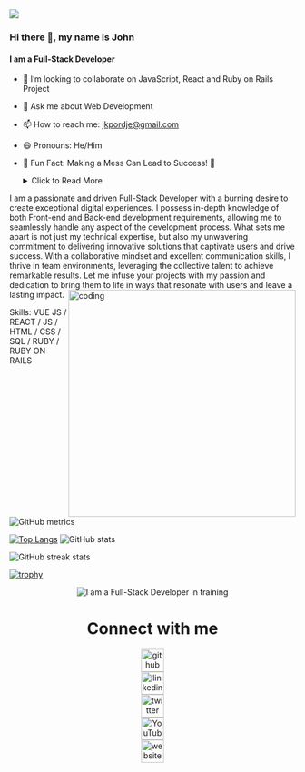 <img src="https://indoanalytica.com/static/images/bannerr.gif">

### Hi there 👋, my name is John
#### I am a Full-Stack Developer           
- 👯 I’m looking to collaborate on JavaScript, React and Ruby on Rails Project
- 💬 Ask me about Web Development
- 📫 How to reach me: jkpordje@gmail.com 
- 😄 Pronouns: He/Him 
- 🎉 Fun Fact: Making a Mess Can Lead to Success! 🙌
  <details>
  <summary>Click to Read More</summary>

  💡 Embrace the Mess for Creative Brilliance! 💥

  Sometimes, the best ideas and discoveries emerge from chaotic situations. Whether it's a coding challenge or a creative endeavor, don't be afraid of making a mess. History has shown that accidental mishaps often lead to incredible innovations. So, embrace the chaos, let your creativity flow, and unlock your inner genius. The path to brilliance is often paved with unexpected messes! 🎉✨
</details>



I am a passionate and driven Full-Stack Developer with a burning desire to create exceptional digital experiences. I possess in-depth knowledge of both Front-end and Back-end development requirements, allowing me to seamlessly handle any aspect of the development process. What sets me apart is not just my technical expertise, but also my unwavering commitment to delivering innovative solutions that captivate users and drive success. With a collaborative mindset and excellent communication skills, I thrive in team environments, leveraging the collective talent to achieve remarkable results. Let me infuse your projects with my passion and dedication to bring them to life in ways that resonate with users and leave a lasting impact. <img align="right" alt="coding" width="400" src="https://camo.githubusercontent.com/5ddf73ad3a205111cf8c686f687fc216c2946a75005718c8da5b837ad9de78c9/68747470733a2f2f7468756d62732e6766796361742e636f6d2f4576696c4e657874446576696c666973682d736d616c6c2e676966">

Skills: VUE JS / REACT / JS / HTML / CSS / SQL / RUBY / RUBY ON RAILS 

![GitHub metrics](https://metrics.lecoq.io/Outkarm)  

[![Top Langs](https://github-readme-stats.vercel.app/api/top-langs/?username=Outkarm)](https://github.com/anuraghazra/github-readme-stats) ![GitHub stats](https://github-readme-stats.vercel.app/api?username=Outkarm&show_icons=true)

![GitHub streak stats](https://github-readme-streak-stats.herokuapp.com/?user=Outkarm)  

[![trophy](https://github-profile-trophy.vercel.app/?username=Outkarm)](https://github.com/ryo-ma/github-profile-trophy)

<div align="center">
  <img src="https://github.com/Outkarm/Outkarm/assets/108669691/6eb6d971-750f-47eb-8cc8-59d6c98b6aff" alt="I am a Full-Stack Developer in training">
</div>
<div align="center">
  <h1>Connect with me</h1>
  <div style="display: flex; flex-direction: column; justify-content: space-between; width: 80%;">
    <a href="https://github.com/Outkarm">
      <img src="https://cdn.jsdelivr.net/npm/simple-icons@3.0.1/icons/github.svg" alt="github" height="40">
    </a>
    <a href="https://www.linkedin.com/in/john-kpordje-866749241/">
      <img src="https://cdn.jsdelivr.net/npm/simple-icons@3.0.1/icons/linkedin.svg" alt="linkedin" height="40">
    </a>
    <a href="https://twitter.com/outkarm">
      <img src="https://cdn.jsdelivr.net/npm/simple-icons@3.0.1/icons/twitter.svg" alt="twitter" height="40">
    </a>
    <a href="https://www.youtube.com/channel/UC70wbFILUfwdD0DHnWvlX9Q">
      <img src="https://cdn.jsdelivr.net/npm/simple-icons@3.0.1/icons/youtube.svg" alt="YouTube" height="40">
    </a>
    <a href="https://outkarm.github.io/mobile-device-portfolio/">
      <img src="https://cdn.jsdelivr.net/npm/simple-icons@3.0.1/icons/icloud.svg" alt="website" height="40">
    </a>
  </div>
</div>
